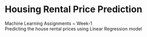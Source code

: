 # Housing Rental Price Prediction
Machine Learning Assignments ~ Week-1 <br />
Predicting the house rental prices using Linear Regression model
